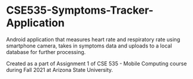 # CSE535-Symptoms-Tracker-Application
Android application that measures heart rate and respiratory rate using smartphone camera, takes in symptoms data and uploads to a local database for further processing.

Created as a part of Assignment 1 of CSE 535 - Mobile Computing course during Fall 2021 at Arizona State University.
